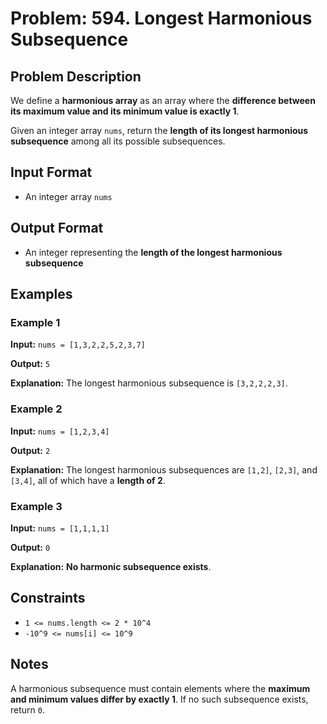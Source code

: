 # Problem: 594. Longest Harmonious Subsequence

## Problem Description
We define a **harmonious array** as an array where the **difference between its maximum value and its minimum value is exactly 1**.

Given an integer array `nums`, return the **length of its longest harmonious subsequence** among all its possible subsequences.

## Input Format
- An integer array `nums`

## Output Format
- An integer representing the **length of the longest harmonious subsequence**

## Examples

### Example 1
**Input:** `nums = [1,3,2,2,5,2,3,7]`

**Output:** `5`

**Explanation:** The longest harmonious subsequence is `[3,2,2,2,3]`.

### Example 2
**Input:** `nums = [1,2,3,4]`

**Output:** `2`

**Explanation:** The longest harmonious subsequences are `[1,2]`, `[2,3]`, and `[3,4]`, all of which have a **length of 2**.

### Example 3
**Input:** `nums = [1,1,1,1]`

**Output:** `0`

**Explanation:** **No harmonic subsequence exists**.

## Constraints
- `1 <= nums.length <= 2 * 10^4`
- `-10^9 <= nums[i] <= 10^9`

## Notes
A harmonious subsequence must contain elements where the **maximum and minimum values differ by exactly 1**. If no such subsequence exists, return `0`.


